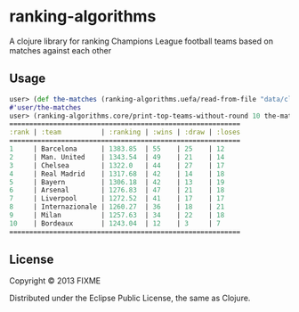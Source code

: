 # ranking-algorithms

A clojure library for ranking Champions League football teams based on matches against each other

## Usage
````clojure
user> (def the-matches (ranking-algorithms.uefa/read-from-file "data/cl-matches-2004-2012.json"))
#'user/the-matches        
user> (ranking-algorithms.core/print-top-teams-without-round 10 the-matches)
==========================================================
:rank | :team          | :ranking | :wins | :draw | :loses
==========================================================
1     | Barcelona      | 1383.85  | 55    | 25    | 12    
2     | Man. United    | 1343.54  | 49    | 21    | 14    
3     | Chelsea        | 1322.0   | 44    | 27    | 17    
4     | Real Madrid    | 1317.68  | 42    | 14    | 18    
5     | Bayern         | 1306.18  | 42    | 13    | 19    
6     | Arsenal        | 1276.83  | 47    | 21    | 18    
7     | Liverpool      | 1272.52  | 41    | 17    | 17    
8     | Internazionale | 1260.27  | 36    | 18    | 21    
9     | Milan          | 1257.63  | 34    | 22    | 18    
10    | Bordeaux       | 1243.04  | 12    | 3     | 7     
==========================================================
````

## License

Copyright © 2013 FIXME

Distributed under the Eclipse Public License, the same as Clojure.
